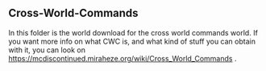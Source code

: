 ## Cross-World-Commands
In this folder is the world download for the cross world commands world. If you want more info on what CWC is, and what kind of stuff you can obtain with it, you can look on https://mcdiscontinued.miraheze.org/wiki/Cross_World_Commands .
